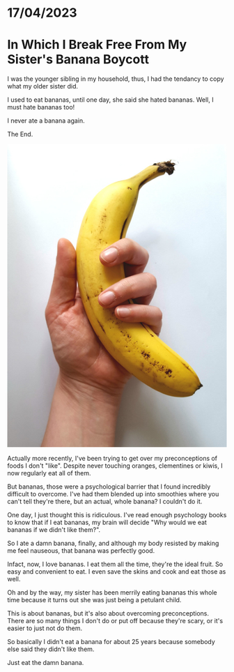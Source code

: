 # 17/04/2023
# In Which I Break Free From My Sister's Banana Boycott

I was the younger sibling in my household, thus, I had the tendancy to copy what my older sister did.

I used to eat bananas, until one day, she said she hated bananas. Well, I must hate bananas too!

I never ate a banana again.

The End.

![Stock image of a banana in somebody's hand](images/blog/2023/banana.jpg)

Actually more recently, I've been trying to get over my preconceptions of foods I don't "like". Despite never touching oranges, clementines or kiwis, I now regularly eat all of them.

But bananas, those were a psychological barrier that I found incredibly difficult to overcome. I've had them blended up into smoothies where you can't tell they're there, but an actual, whole banana? I couldn't do it.

One day, I just thought this is ridiculous. I've read enough psychology books to know that if I eat bananas, my brain will decide "Why would we eat bananas if we didn't like them?".

So I ate a damn banana, finally, and although my body resisted by making me feel nauseous, that banana was perfectly good.

Infact, now, I love bananas. I eat them all the time, they're the ideal fruit. So easy and convenient to eat. I even save the skins and cook and eat those as well.

Oh and by the way, my sister has been merrily eating bananas this whole time because it turns out she was just being a petulant child.

This is about bananas, but it's also about overcoming preconceptions. There are so many things I don't do or put off because they're scary, or it's easier to just not do them.

So basically I didn't eat a banana for about 25 years because somebody else said they didn't like them.

Just eat the damn banana.